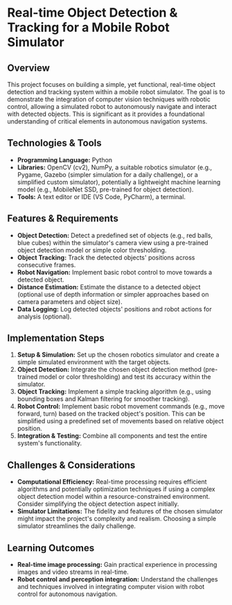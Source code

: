 # Real-time Object Detection & Tracking for a Mobile Robot Simulator

## Overview

This project focuses on building a simple, yet functional, real-time object detection and tracking system within a mobile robot simulator.  The goal is to demonstrate the integration of computer vision techniques with robotic control, allowing a simulated robot to autonomously navigate and interact with detected objects. This is significant as it provides a foundational understanding of critical elements in autonomous navigation systems.

## Technologies & Tools

* **Programming Language:** Python
* **Libraries:** OpenCV (cv2), NumPy, a suitable robotics simulator (e.g., Pygame, Gazebo (simpler simulation for a daily challenge), or a simplified custom simulator), potentially a lightweight machine learning model (e.g., MobileNet SSD, pre-trained for object detection).
* **Tools:**  A text editor or IDE (VS Code, PyCharm), a terminal.


## Features & Requirements

- **Object Detection:** Detect a predefined set of objects (e.g., red balls, blue cubes) within the simulator's camera view using a pre-trained object detection model or simple color thresholding.
- **Object Tracking:** Track the detected objects' positions across consecutive frames.
- **Robot Navigation:** Implement basic robot control to move towards a detected object.
- **Distance Estimation:**  Estimate the distance to a detected object (optional use of depth information or simpler approaches based on camera parameters and object size).
- **Data Logging:** Log detected objects' positions and robot actions for analysis (optional).

## Implementation Steps

1. **Setup & Simulation:** Set up the chosen robotics simulator and create a simple simulated environment with the target objects.
2. **Object Detection:** Integrate the chosen object detection method (pre-trained model or color thresholding) and test its accuracy within the simulator.
3. **Object Tracking:** Implement a simple tracking algorithm (e.g., using bounding boxes and Kalman filtering for smoother tracking).
4. **Robot Control:** Implement basic robot movement commands (e.g., move forward, turn) based on the tracked object's position.  This can be simplified using a predefined set of movements based on relative object position.
5. **Integration & Testing:** Combine all components and test the entire system's functionality.


## Challenges & Considerations

- **Computational Efficiency:** Real-time processing requires efficient algorithms and potentially optimization techniques if using a complex object detection model within a resource-constrained environment.  Consider simplifying the object detection aspect initially.
- **Simulator Limitations:** The fidelity and features of the chosen simulator might impact the project's complexity and realism.  Choosing a simple simulator streamlines the daily challenge.


## Learning Outcomes

- **Real-time image processing:** Gain practical experience in processing images and video streams in real-time.
- **Robot control and perception integration:** Understand the challenges and techniques involved in integrating computer vision with robot control for autonomous navigation.

